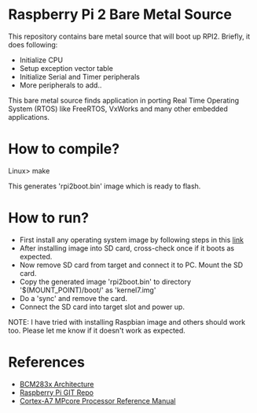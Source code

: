 # Raspberry Pi 2 Bare Metal Source

This repository contains bare metal source that will boot up RPI2.  Briefly,
it does following:

* Initialize CPU
* Setup exception vector table
* Initialize Serial and Timer peripherals
* More peripherals to add..

This bare metal source finds application in porting Real Time Operating System
(RTOS) like FreeRTOS, VxWorks and many other embedded applications.

# How to compile?

Linux> make

This generates 'rpi2boot.bin' image which is ready to flash.

# How to run?

* First install any operating system image by following steps in this [link](http://www.raspberrypi.org/documentation/installation/installing-images/README.md)
* After installing image into SD card, cross-check once if it boots as expected.
* Now remove SD card from target and connect it to PC. Mount the SD card.
* Copy the generated image 'rpi2boot.bin' to directory '$(MOUNT_POINT)/boot/'
  as 'kernel7.img'
* Do a 'sync' and remove the card.
* Connect the SD card into target slot and power up.

NOTE: I have tried with installing Raspbian image and others should work too.
Please let me know if it doesn't work as expected.

# References

* [BCM283x Architecture](https://github.com/raspberrypi/documentation/blob/master/hardware/raspberrypi/bcm2835/BCM2835-ARM-Peripherals.pdf)
* [Raspberry Pi GIT Repo](https://github.com/raspberrypi)
* [Cortex-A7 MPcore Processor Reference Manual](http://infocenter.arm.com/help/index.jsp?topic=/com.arm.doc.ddi0464f/index.html)
